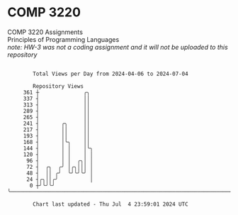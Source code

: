 # COMP 3220
COMP 3220 Assignments  
Principles of Programming Languages  
*note: HW-3 was not a coding assignment and it will not be uploaded to this repository*  

```

        Total Views per Day from 2024-04-06 to 2024-07-04

        Repository Views
     361 ┼              ╭╮
     337 ┤              ││
     313 ┤              ││
     289 ┤              ││
     265 ┤              ││
     241 ┤       ╭╮     ││
     217 ┤       ││     ││
     193 ┤       ││     ││
     168 ┤       │╰╮    ││
     144 ┤       │ │    │╰╮
     120 ┤       │ │    │ │
      96 ┤       │ │  ╭╮│ │
      72 ┤  ╭╮  ╭╯ │╭╮│││ │
      48 ┤  ││ ╭╯  ╰╯╰╯╰╯ │
      24 ┤╭╮││╭╯          │
       0 ┼╯╰╯╰╯           ╰────────────────────────────────────────────────────────────────────────

        Chart last updated - Thu Jul  4 23:59:01 2024 UTC
        
```
